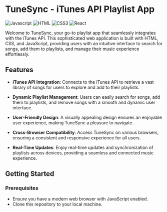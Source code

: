 # TuneSync - iTunes API Playlist App

![Javascript](https://img.shields.io/badge/Javascript-F0DB4F?style=for-the-badge&labelColor=black&logo=javascript&logoColor=F0DB4F)
![HTML](https://img.shields.io/badge/HTML5-E34F26?style=for-the-badge&logo=html5&logoColor=white)
![CSS3](https://img.shields.io/badge/CSS3-1572B6?style=for-the-badge&logo=css3&logoColor=white)
![React](https://img.shields.io/badge/-React-61DBFB?style=for-the-badge&labelColor=black&logo=react&logoColor=61DBFB)



Welcome to TuneSync, your go-to playlist app that seamlessly integrates with the iTunes API. This sophisticated web application is built with HTML, CSS, and JavaScript, providing users with an intuitive interface to search for songs, add them to playlists, and manage their music experience effortlessly.

## Features

- **iTunes API Integration**: Connects to the iTunes API to retrieve a vast library of songs for users to explore and add to their playlists.

- **Dynamic Playlist Management**: Users can easily search for songs, add them to playlists, and remove songs with a smooth and dynamic user interface.

- **User-Friendly Design**: A visually appealing design ensures an enjoyable user experience, making TuneSync a pleasure to navigate.

- **Cross-Browser Compatibility**: Access TuneSync on various browsers, ensuring a consistent and responsive experience for all users.

- **Real-Time Updates**: Enjoy real-time updates and synchronization of playlists across devices, providing a seamless and connected music experience.

## Getting Started

### Prerequisites

- Ensure you have a modern web browser with JavaScript enabled.
- Clone this repository to your local machine.

